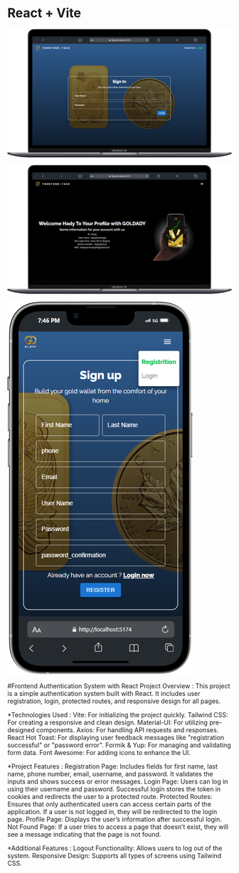 # React + Vite

![alt text](image.png)

![alt text](image-1.png)

![alt text](image-2.png)

#Frontend Authentication System with React
Project Overview : 
This project is a simple authentication system built with React. It includes user registration, login, protected routes, and responsive design for all pages.

*Technologies Used : 
Vite: For initializing the project quickly.
Tailwind CSS: For creating a responsive and clean design.
Material-UI: For utilizing pre-designed components.
Axios: For handling API requests and responses.
React Hot Toast: For displaying user feedback messages like "registration successful" or "password error".
Formik & Yup: For managing and validating form data.
Font Awesome: For adding icons to enhance the UI.

*Project Features : 
Registration Page: Includes fields for first name, last name, phone number, email, username, and password. It validates the inputs and shows success or error messages.
Login Page: Users can log in using their username and password. Successful login stores the token in cookies and redirects the user to a protected route.
Protected Routes: Ensures that only authenticated users can access certain parts of the application. If a user is not logged in, they will be redirected to the login page.
Profile Page: Displays the user’s information after successful login.
Not Found Page: If a user tries to access a page that doesn’t exist, they will see a message indicating that the page is not found.

*Additional Features : 
Logout Functionality: Allows users to log out of the system.
Responsive Design: Supports all types of screens using Tailwind CSS.
